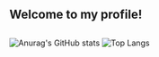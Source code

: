 ## Welcome to my profile!
##
![Anurag's GitHub stats](https://github-readme-stats.vercel.app/api?username=BRUN0R2&show_icons=true&theme=highcontrast&hide)
![Top Langs](https://github-readme-stats.vercel.app/api/top-langs/?username=BRUN0R2&layout=compact&theme=highcontrast&hide)

